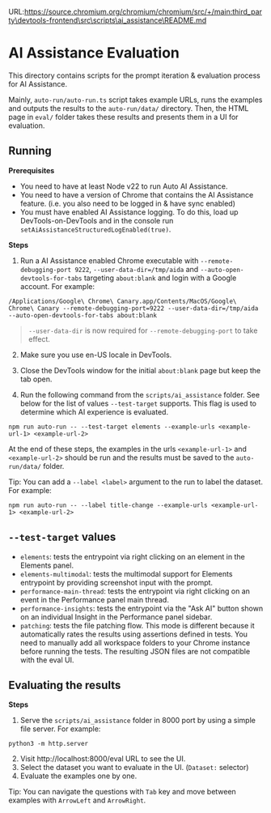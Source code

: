 URL:https://source.chromium.org/chromium/chromium/src/+/main:third_party\devtools-frontend\src\scripts\ai_assistance\README.md
# AI Assistance Evaluation

This directory contains scripts for the prompt iteration & evaluation process for AI Assistance.

Mainly, `auto-run/auto-run.ts` script takes example URLs, runs the examples and outputs the results to the `auto-run/data/` directory. Then, the HTML page in `eval/` folder takes these results and presents them in a UI for evaluation.

## Running

**Prerequisites**
* You need to have at least Node v22 to run Auto AI Assistance.
* You need to have a version of Chrome that contains the AI Assistance feature. (i.e. you also need to be logged in & have sync enabled)
* You must have enabled AI Assistance logging. To do this, load up DevTools-on-DevTools and in the console run `setAiAssistanceStructuredLogEnabled(true)`.

**Steps**
1. Run a AI Assistance enabled Chrome executable with `--remote-debugging-port 9222`, `--user-data-dir=/tmp/aida` and `--auto-open-devtools-for-tabs` targeting `about:blank` and login with a Google account. For example:
```
/Applications/Google\ Chrome\ Canary.app/Contents/MacOS/Google\ Chrome\ Canary --remote-debugging-port=9222 --user-data-dir=/tmp/aida --auto-open-devtools-for-tabs about:blank
```
> `--user-data-dir` is now required for `--remote-debugging-port` to take effect.

2. Make sure you use en-US locale in DevTools.

3. Close the DevTools window for the initial `about:blank` page but keep the tab open.

4. Run the following command from the `scripts/ai_assistance` folder. See below for the list of values `--test-target` supports. This flag is used to determine which AI experience is evaluated.
```
npm run auto-run -- --test-target elements --example-urls <example-url-1> <example-url-2>
```

At the end of these steps, the examples in the urls `<example-url-1>` and `<example-url-2>` should be run and the results must be saved to the `auto-run/data/` folder.

Tip: You can add a `--label <label>` argument to the run to label the dataset. For example:
```
npm run auto-run -- --label title-change --example-urls <example-url-1> <example-url-2>
```

## `--test-target` values

* `elements`: tests the entrypoint via right clicking on an element in the Elements panel.
* `elements-multimodal`: tests the multimodal support for Elements entrypoint by providing screenshot input with the prompt.
* `performance-main-thread`: tests the entrypoint via right clicking on an event in the Performance panel main thread.
* `performance-insights`: tests the entrypoint via the "Ask AI" button shown on an individual Insight in the Performance panel sidebar.
* `patching`: tests the file patching flow. This mode is different
because it automatically rates the results using assertions defined in
tests. You need to manually add all workspace folders to your Chrome
instance before running the tests. The resulting JSON files are not
compatible with the eval UI.

## Evaluating the results

**Steps**
1. Serve the `scripts/ai_assistance` folder in 8000 port by using a simple file server. For example:
```
python3 -m http.server
```
2. Visit http://localhost:8000/eval URL to see the UI.
3. Select the dataset you want to evaluate in the UI. (`Dataset:` selector)
4. Evaluate the examples one by one.

Tip: You can navigate the questions with `Tab` key and move between examples with `ArrowLeft` and `ArrowRight`.
